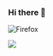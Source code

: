 ### Hi there 👋

![Firefox](https://img.shields.io/badge/Firefox-FF7139?style=for-the-badge&logo=Firefox-Browser&logoColor=white)

<img src="https://capsule-render.vercel.app/api?type=cylinder&color=A3DCBE&height=300&section=header&section=header&animation=fadeIn&text=mito%20Yang&fontSize=90&section=header" />
